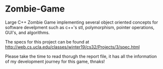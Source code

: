 # Zombie-Game
Large C++ Zombie Game implementing several object oriented concepts for software develpment such as c++'s stl, polymorphism, pointer operations, GUI's, and algorithms.

The specs for this project can be found at http://web.cs.ucla.edu/classes/winter19/cs32/Projects/3/spec.html

Please take the time to read thorugh the report file, it has all the information of my development journey for this game, thnaks!

